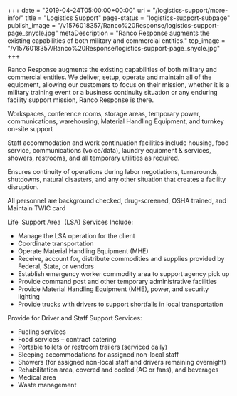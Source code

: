 +++
date = "2019-04-24T05:00:00+00:00"
url = "/logistics-support/more-info/"
title = "Logistics Support"
page-status = "logistics-support-subpage"
publish_image = "/v1576018357/Ranco%20Response/logistics-support-page_snycle.jpg"
metaDescription = "Ranco Response augments the existing capabilities of both military and commercial entities."
top_image = "/v1576018357/Ranco%20Response/logistics-support-page_snycle.jpg"
+++

Ranco Response augments the existing capabilities of both military and commercial entities. We deliver, setup, operate and maintain all of the equipment, allowing our customers to focus on their mission, whether it is a military training event or a business continuity situation or any enduring facility support mission, Ranco Response is there.

Workspaces, conference rooms, storage areas, temporary power, communications, warehousing, Material Handling Equipment, and turnkey on-site support

Staff accommodation and work continuation facilities include housing, food service, communications (voice/data), laundry equipment & services, showers, restrooms, and all temporary utilities as required.

Ensures continuity of operations during labor negotiations, turnarounds, shutdowns, natural disasters, and any other situation that creates a facility disruption.

All personnel are background checked, drug-screened, OSHA trained, and Maintain TWIC card

Life  Support Area  (LSA) Services Include:

- Manage the LSA operation for the client
- Coordinate transportation
- Operate Material Handling Equipment (MHE)
- Receive, account for, distribute commodities and supplies provided by Federal, State, or vendors
- Establish emergency worker commodity area to support agency pick up
- Provide command post and other temporary administrative facilities
- Provide Material Handling Equipment (MHE), power, and security lighting
- Provide trucks with drivers to support shortfalls in local transportation

Provide for Driver and Staff Support Services:

- Fueling services
- Food services – contract catering
- Portable toilets or restroom trailers (serviced daily)
- Sleeping accommodations for assigned non-local staff
- Showers (for assigned non-local staff and drivers remaining overnight)
- Rehabilitation area, covered and cooled (AC or fans), and beverages
- Medical area
- Waste management

